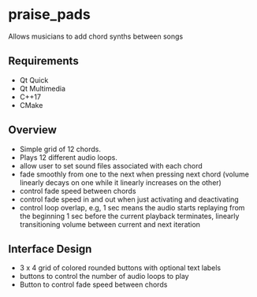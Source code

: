 # praise_pads
Allows musicians to add chord synths between songs

## Requirements
- Qt Quick
- Qt Multimedia
- C++17
- CMake

## Overview
- Simple grid of 12 chords.  
- Plays 12 different audio loops.
- allow user to set sound files associated with each chord
- fade smoothly from one to the next when pressing next chord (volume linearly decays on one while it linearly increases on the other)
- control fade speed between chords
- control fade speed in and out when just activating and deactivating
- control loop overlap, e.g, 1 sec means the audio starts replaying from the beginning 1 sec before the current playback terminates, linearly transitioning volume between current and next iteration

## Interface Design
- 3 x 4 grid of colored rounded buttons with optional text labels
- buttons to control the number of audio loops to play
- Button to control fade speed between chords


